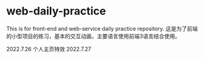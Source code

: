 # web-daily-practice
This is for front-end and web-service daily practice repository.
这是为了前端的小型项目的练习，基本的交互动画，主要语言使用前端3语言结合使用。

2022.7.26 个人主页特效
2022.7.27 